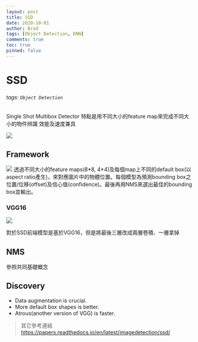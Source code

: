 ```yaml
---
layout: post
title: SSD
date: 2020-10-01
author: Brad
tags: [Object Detection, DNN]
comments: true
toc: true
pinned: false
---
```



# SSD
###### tags: `Object Detection`
Single Shot Multibox Detector
特點是用不同大小的feature map來完成不同大小的物件辨識
效能及速度兼具

<!-- more -->

![](https://i.imgur.com/rQgTgpF.png)


## Framework
![](https://i.imgur.com/BYQHeYW.png)
透過不同大小的feature maps(8\*8, 4\*4)及每個map上不同的default box(以aspect ratio產生)，來對應圖片中的物體位置。每個模型為預測bounding box之位置/位移(offset)及信心值(confidence)。最後再用NMS來選出最佳的bounding box並輸出。

### VGG16
![](https://i.imgur.com/mWdhC8O.png)

對於SSD前端模型是基於VGG16，但是將最後三層改成兩層卷積、一層拿掉


## NMS
參照共同基礎概念

## Discovery
* Data augmentation is crucial.
* More default box shapes is better.
* Atrous(another version of VGG) is faster. 




>其它參考連結
>https://papers.readthedocs.io/en/latest/imagedetection/ssd/